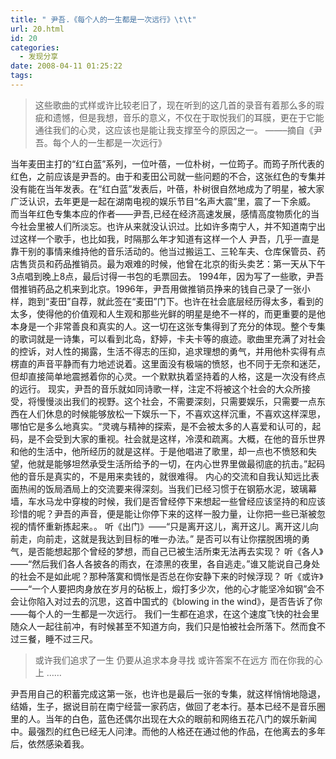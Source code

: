 ```yaml
---
title: " 尹吾.《每个人的一生都是一次远行》\t\t"
url: 20.html
id: 20
categories:
  - 发现分享
date: 2008-04-11 01:25:22
tags:
---
```


> 这些歌曲的式样或许比较老旧了，现在听到的这几首的录音有着那么多的瑕疵和遗憾，但是我想，音乐的意义，不仅在于取悦我们的耳膜，更在于它能通往我们的心灵，这应该也是能让我支撑至今的原因之一。 ——–摘自《尹吾。每个人的一生都是一次远行》

当年麦田主打的“红白蓝”系列，一位叶蓓，一位朴树，一位筠子。而筠子所代表的红色，之前应该是尹吾的。由于和麦田公司就一些问题的不合，这张红色的专集并没有能在当年发表。在“红白蓝”发表后，叶蓓，朴树很自然地成为了明星，被大家广泛认识，去年更是一起在湖南电视的娱乐节目“名声大震”里，震了一下余威。 而当年红色专集本应的作者——尹吾,已经在经济高速发展，感情高度物质化的当今社会里被人们所淡忘。也许从来就没认识过。比如许多南宁人，并不知道南宁出过这样一个歌手，也比如我，时隔那么年才知道有这样一个人 尹吾，几乎一直是靠干别的事情来维持他的音乐活动的。他当过搬运工、三轮车夫、仓库保管员、药店售货员和药品推销员。最为艰难的时候，他曾在北京的街头卖艺：第一天从下午3点唱到晚上8点，最后讨得一书包的毛票回去。 1994年，因为写了一些歌，尹吾借推销药品之机来到北京。1996年，尹吾用做推销员挣来的钱自己录了一张小样，跑到“麦田”自荐，就此签在“麦田”门下。也许在社会底层经历得太多，看到的太多，使得他的价值观和人生观和那些光鲜的明星是绝不一样的，而更重要的是他本身是一个非常善良和真实的人。这一切在这张专集得到了充分的体现。整个专集的歌词就是一诗集，可以看到北岛，舒婷，卡夫卡等的痕迹。歌曲里充满了对社会的控诉，对人性的揭露，生活不得志的压抑，追求理想的勇气，并用他朴实得有点楞直的声音平静而有力地述说着。这里面没有极端的愤怒，也不同于无奈和迷茫，但却直接简单地震撼着你的心灵。一个默默执着坚持着的人格，这是一次没有终点的远行。 现实，尹吾的音乐就如同诗歌一样，注定不将被这个社会的大众所接受，将慢慢淡出我们的视野。这个社会，不需要深刻，只需要娱乐，只需要一点东西在人们休息的时候能够放松一下娱乐一下，不喜欢这样沉重，不喜欢这样深思，哪怕它是多么地真实。“灵魂与精神的探索，是不会被太多的人喜爱和认可的，起码，是不会受到大家的重视。社会就是这样，冷漠和疏离。大概，在他的音乐世界和他的生活中，他所经历的就是这样。于是他唱进了歌里，却一点也不愤怒和失望，他就是能够坦然承受生活所给予的一切，在内心世界里做最彻底的抗击。”起码他的音乐是真实的，不是用来卖钱的，就很难得。 内心的交流和自我认知远比表面热闹的饭局酒局上的交流要来得深刻。当我们已经习惯于在钢筋水泥，玻璃幕墙，车水马龙中穿梭的时候，我们是否曾经停下来想起一些曾经应该坚持的和应该珍惜的呢？尹吾的声音，便是能让你停下来的这样一股力量，让你把一些已渐被忽视的情怀重新拣起来。。 听《出门》——“只是离开这儿，离开这儿。离开这儿向前走，向前走，这就是我达到目标的唯一办法。” 是否可以有让你摆脱困境的勇气，是否能想起那个曾经的梦想，而自己已被生活所束无法再去实现？ 听《各人》——“然后我们各人各披各的雨衣，在漆黑的夜里，各自逃走。”谁又能说自己身处的社会不是如此呢？那种落寞和惆怅是否总在你安静下来的时候浮现？ 听《或许》——“一个人要把肉身放在岁月的砧板上，煅打多少次，他的心才能坚冷如钢”会不会让你陷入对过去的沉思，这首中国式的《blowing in the wind》，是否告诉了你——每个人的一生都是一次远行。 我们一生都在追求，在这个速度飞快的社会里随众人一起往前冲，有时候甚至不知道方向，我们只是怕被社会所落下。然而食不过三餐，睡不过三尺。

> 或许我们追求了一生 仍要从追求本身寻找 或许答案不在远方 而在你我的心上 ……

尹吾用自己的积蓄完成这第一张，也许也是最后一张的专集，就这样悄悄地隐退，结婚，生子，据说目前在南宁经营一家药店，做回了老本行。基本已经不是音乐圈里的人。当年的白色，蓝色还偶尔出现在大众的眼前和网络五花八门的娱乐新闻中。最强烈的红色已经无人问津。而他的人格还在通过他的作品，在他离去的多年后，依然感染着我。